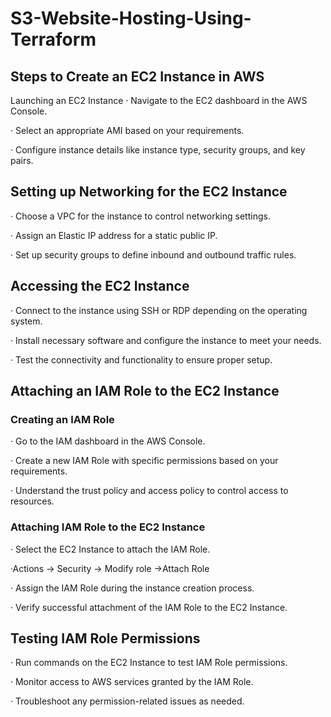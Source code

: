 # S3-Website-Hosting-Using-Terraform

## Steps to Create an EC2 Instance in AWS
Launching an EC2 Instance
· Navigate to the EC2 dashboard in the AWS Console.

· Select an appropriate AMI based on your requirements.

· Configure instance details like instance type, security groups, and key pairs.

## Setting up Networking for the EC2 Instance
· Choose a VPC for the instance to control networking settings.

· Assign an Elastic IP address for a static public IP.

· Set up security groups to define inbound and outbound traffic rules.

## Accessing the EC2 Instance
· Connect to the instance using SSH or RDP depending on the operating system.

· Install necessary software and configure the instance to meet your needs.

· Test the connectivity and functionality to ensure proper setup.

## Attaching an IAM Role to the EC2 Instance
### Creating an IAM Role
· Go to the IAM dashboard in the AWS Console.

· Create a new IAM Role with specific permissions based on your requirements.

· Understand the trust policy and access policy to control access to resources.

### Attaching IAM Role to the EC2 Instance
· Select the EC2 Instance to attach the IAM Role.

·Actions -> Security -> Modify role ->Attach Role

· Assign the IAM Role during the instance creation process.

· Verify successful attachment of the IAM Role to the EC2 Instance.

## Testing IAM Role Permissions
· Run commands on the EC2 Instance to test IAM Role permissions.

· Monitor access to AWS services granted by the IAM Role.

· Troubleshoot any permission-related issues as needed.
